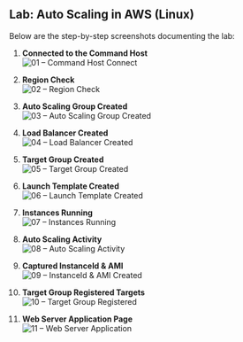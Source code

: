 ## Lab: Auto Scaling in AWS (Linux)

Below are the step-by-step screenshots documenting the lab:

1. **Connected to the Command Host**  
   ![01 – Command Host Connect](screenshots/01-command-host-connect.png)

2. **Region Check**  
   ![02 – Region Check](screenshots/02-region-check.png)

3. **Auto Scaling Group Created**  
   ![03 – Auto Scaling Group Created](screenshots/03-autoscaling-group-created.png)

4. **Load Balancer Created**  
   ![04 – Load Balancer Created](screenshots/04-load-balancer-created.png)

5. **Target Group Created**  
   ![05 – Target Group Created](screenshots/05-target-group-created.png)

6. **Launch Template Created**  
   ![06 – Launch Template Created](screenshots/06-launch-template-created.png)

7. **Instances Running**  
   ![07 – Instances Running](screenshots/07-instances-running.png)

8. **Auto Scaling Activity**  
   ![08 – Auto Scaling Activity](screenshots/08-autoscaling-activity.png)

9. **Captured InstanceId & AMI**  
   ![09 – InstanceId & AMI Created](screenshots/09-instanceid-and-ami-creation.png)

10. **Target Group Registered Targets**  
    ![10 – Target Group Registered](screenshots/10-target-group-registered.png)

11. **Web Server Application Page**  
    ![11 – Web Server Application](screenshots/11-web-server-application.png)
